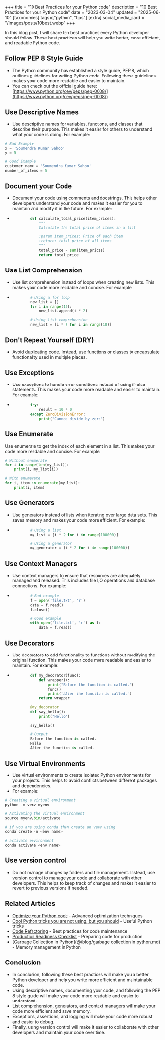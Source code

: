 +++
title = "10 Best Practices for your Python code"
description = "10 Best Practices for your Python code"
date = "2023-03-04"
updated = "2025-06-10"
[taxonomies]
tags=["python", "tips"]
[extra]
social_media_card = "/images/posts/10best.webp"
+++

In this blog post, I will share ten best practices every Python developer should follow. These best practices will help you write better, more efficient, and readable Python code.

## Follow PEP 8 Style Guide

- The Python community has established a style guide, PEP 8, which outlines guidelines for writing Python code. Following these guidelines makes your code more readable and easier to maintain.
- You can check out the official guide here: [https://www.python.org/dev/peps/pep-0008/](https://www.python.org/dev/peps/pep-0008/)

## Use Descriptive Names

- Use descriptive names for variables, functions, and classes that describe their purpose. This makes it easier for others to understand what your code is doing. For example:

```python
# Bad Example
x = 'Soumendra Kumar Sahoo'
y = 5

# Good Example
customer_name = 'Soumendra Kumar Sahoo'
number_of_items = 5
```

## Document your Code

- Document your code using comments and docstrings. This helps other developers understand your code and makes it easier for you to maintain and modify it in the future. For example:
- ```python
          def calculate_total_price(item_prices):
              """
              Calculate the total price of items in a list

              :param item_prices: Price of each item
              :return: total price of all items
              """
              total_price = sum(item_prices)
              return total_price
  ```

## Use List Comprehension

- Use list comprehension instead of loops when creating new lists. This makes your code more readable and concise. For example:
- ```python
          # Using a for loop
          new_list = []
          for i in range(10):
              new_list.append(i * 2)

          # Using list comprehension
          new_list = [i * 2 for i in range(10)]
  ```

## Don't Repeat Yourself (DRY)

- Avoid duplicating code. Instead, use functions or classes to encapsulate functionality used in multiple places.

## Use Exceptions

- Use exceptions to handle error conditions instead of using if-else statements. This makes your code more readable and easier to maintain. For example:
- ```python
          try:
              result = 10 / 0
          except ZeroDivisionError:
              print("Cannot divide by zero")
  ```

## Use Enumerate

Use enumerate to get the index of each element in a list. This makes your code more readable and concise. For example:

```python
# Without enumerate
for i in range(len(my_list)):
    print(i, my_list[i])

# With enumerate
for i, item in enumerate(my_list):
    print(i, item)
```

## Use Generators

- Use generators instead of lists when iterating over large data sets. This saves memory and makes your code more efficient. For example:
- ```python
          # Using a list
          my_list = [i * 2 for i in range(100000)]

          # Using a generator
          my_generator = (i * 2 for i in range(100000))
  ```

## Use Context Managers

- Use context managers to ensure that resources are adequately managed and released. This includes file I/O operations and database connections. For example:
- ```python
          # Bad example
          f = open('file.txt', 'r')
          data = f.read()
          f.close()

          # Good example
          with open('file.txt', 'r') as f:
              data = f.read()
  ```

## Use Decorators

- Use decorators to add functionality to functions without modifying the original function. This makes your code more readable and easier to maintain. For example:
- ```python
          def my_decorator(func):
              def wrapper():
                  print("Before the function is called.")
                  func()
                  print("After the function is called.")
              return wrapper

          @my_decorator
          def say_hello():
              print("Hello")

          say_hello()

          # Output
          Before the function is called.
          Hello
          After the function is called.
  ```

## Use Virtual Environments

- Use virtual environments to create isolated Python environments for your projects. This helps to avoid conflicts between different packages and dependencies.
- For example:

```python
# Creating a virtual environment
python -m venv myenv

# Activating the virtual environment
source myenv/bin/activate

# if you are using conda then create an venv using
conda create -n <env name>

# activate environment
conda activate <env name>
```

## Use version control

- Do not manage changes by folders and file management. Instead, use version control to manage your code and collaborate with other developers. This helps to keep track of changes and makes it easier to revert to previous versions if needed.

## Related Articles
- [Optimize your Python code](@/blog/optimize-your-python-code.md) - Advanced optimization techniques
- [Cool Python tricks you are not using, but you should](@/blog/cool-python-tricks-you-are-not-using-but-you-should.md) - Useful Python tricks
- [Code Refactoring](@/blog/code-refactoring.md) - Best practices for code maintenance
- [Production Readiness Checklist](@/blog/production-readiness-checklist.md) - Preparing code for production
- [Garbage Collection in Python](@/blog/garbage collection in python.md) - Memory management in Python

## Conclusion

- In conclusion, following these best practices will make you a better Python developer and help you write more efficient and maintainable code.
- Using descriptive names, documenting your code, and following the PEP 8 style guide will make your code more readable and easier to understand.
- List comprehension, generators, and context managers will make your code more efficient and save memory.
- Exceptions, assertions, and logging will make your code more robust and easier to debug.
- Finally, using version control will make it easier to collaborate with other developers and maintain your code over time.
